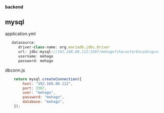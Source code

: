 #### backend

## mysql



application.yml 

```javascript
   datasource:
      driver-class-name: org.mariadb.jdbc.Driver
      url: jdbc:mysql://192.168.80.112:3307/mehago?characterEncoding=utf8
      username: mehago
      password: mehago
```

dbconn.js

```javascript
    return mysql.createConnection({
        host: "192.168.80.112",
        port: 3307,
        user: "mehago",
        password: "mehago",
        database: "mehago",
    });
```